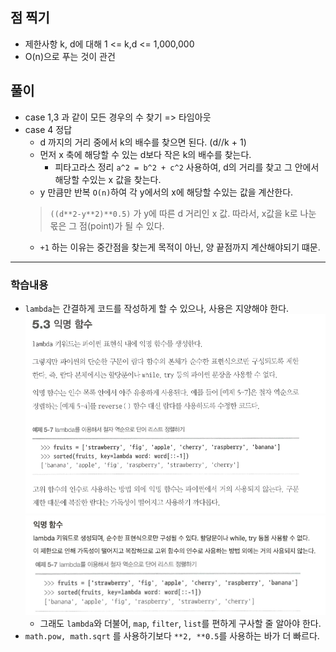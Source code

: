 ## 점 찍기
- 제한사항 k, d에 대해 1 <= k,d <= 1,000,000
- O(n)으로 푸는 것이 관건
## 풀이


- case 1,3 과 같이 모든 경우의 수 찾기 => 타임아웃
- case 4 정답
  - d 까지의 거리 중에서 k의 배수를 찾으면 된다. (d//k + 1)
  - 먼저 x 축에 해당할 수 있는 d보다 작은 k의 배수를 찾는다.
    - 피타고라스 정리 `a^2 = b^2 + c^2` 사용하여, d의 거리를 찾고 그 안에서 해당할 수있는 x 값을 찾는다.
  - y 만큼만 반복 `O(n)`하여 각 y에서의 x에 해당할 수있는 값을 계산한다.
  > `((d**2-y**2)**0.5)` 가 y에 따른 d 거리인  x 값. 따라서, x값을 k로 나눈 몫은 그 점(point)가 될 수 있다.
    - `+1` 하는 이유는 중간점을 찾는게 목적이 아닌, 양 끝점까지 계산해야되기 떄문.
---
### 학습내용
- `lambda`는 간결하게 코드를 작성하게 할 수 있으나, 사용은 지양해야 한다.![참고1.png](%EC%B0%B8%EA%B3%A01.png) ![참고2.png](%EC%B0%B8%EA%B3%A02.png)
  - 그래도 `lambda`와 더불어, `map`, `filter`, `list`를 편하게 구사할 줄 알아야 한다.
- `math.pow, math.sqrt` 를 사용하기보다 `**2, **0.5`를 사용하는 바가 더 빠르다.


